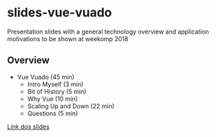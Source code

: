 # slides-vue-vuado

Presentation slides with a general technology overview and application motivations to be shown at weekomp 2018

## Overview

- Vue Vuado (45 min)
  - Intro Myself (3 min)
  - Bit of History (5 min)
  - Why Vue (10 min)
  - Scaling Up and Down (22 min)
  - Questions (5 min)

[Link dos slides](https://slides-vue-vuado.firebaseapp.com/)
